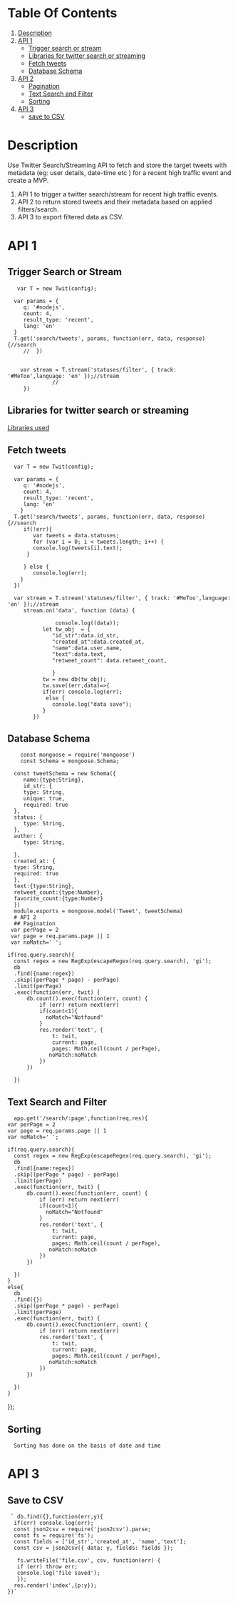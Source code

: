 
# Table Of Contents
1. [Description](#description)
2. [API 1](#api-1)
    * [Trigger search or stream](#trigger-search-or-stream) 
    * [Libraries for twitter search or streaming](#libraries-for-twitter-search-or-streaming)
    * [Fetch tweets](#fetch-tweets)
    * [Database Schema](#database-schema)
3. [API 2](#api-2)
    * [Pagination](#pagination)
    * [Text Search and Filter](#text-search-and-filter)
    * [Sorting](#sorting) 
4. [API 3](#api-3)
    * [save to CSV](#csv)

# Description
Use Twitter Search/Streaming API to fetch and store the target tweets with metadata (eg: user details,
date-time etc ) for a recent high traffic event and create a MVP.
1. API 1 to trigger a twitter search/stream for recent high traffic events. 
2. API 2 to return stored tweets and their metadata based on applied filters/search.
3. API 3 to export filtered data as CSV.


# API 1
  ## Trigger Search or Stream
       var T = new Twit(config);

      var params = {
         q: '#nodejs',
         count: 4,
         result_type: 'recent',
         lang: 'en'
      }
      T.get('search/tweets', params, function(err, data, response) {//search
         //  }) 
                                                                                  

        var stream = T.stream('statuses/filter', { track: '#MeToo',language: 'en' });//stream
                  //
         })

  ## Libraries for twitter search or streaming
   [Libraries used](https://www.npmjs.com/package/twitter)

 ## Fetch tweets
      var T = new Twit(config);

      var params = {
         q: '#nodejs',
         count: 4,
         result_type: 'recent',
         lang: 'en'
        }
      T.get('search/tweets', params, function(err, data, response) {//search
         if(!err){
            var tweets = data.statuses;
            for (var i = 0; i < tweets.length; i++) {
            console.log(tweets[i].text);
          }
     
         } else {
            console.log(err);
        }
      })  

      var stream = T.stream('statuses/filter', { track: '#MeToo',language: 'en' });//stream
         stream.on('data', function (data) {
        
     			   console.log((data));
               let tw_obj  = {
                  "id_str":data.id_str,
                  "created_at":data.created_at,
                  "name":data.user.name,
                  "text":data.text,
                  "retweet_count": data.retweet_count,
      
                  }
               tw = new db(tw_obj);
               tw.save((err,data)=>{
               if(err) console.log(err);
                else {
                  console.log("data save");
               }
            })
 
 
 ## Database Schema
        const mongoose = require('mongoose')
        const Schema = mongoose.Schema;

      const tweetSchema = new Schema({
         name:{type:String},
         id_str: {
         type: String,
         unique: true,
         required: true
      },
      status: {
         type: String,
      },
      author: {
         type: String,
    
      },
      created_at: {
      type: String,
      required: true
      },
      text:{type:String},
      retweet_count:{type:Number},
      favorite_count:{type:Number}
      })
      module.exports = mongoose.model('Tweet', tweetSchema)
      # API 2
      ## Pagination
     var perPage = 2
     var page = req.params.page || 1
     var noMatch=' ';
   
    if(req.query.search){
      const regex = new RegExp(escapeRegex(req.query.search), 'gi');
      db
      .find({name:regex})
      .skip((perPage * page) - perPage)
      .limit(perPage)
      .exec(function(err, twit) {
          db.count().exec(function(err, count) {
              if (err) return next(err)
              if(count<1){
                noMatch="Notfound"
              }
              res.render('text', {
                  t: twit,
                  current: page,
                  pages: Math.ceil(count / perPage),
                 noMatch:noMatch
              })
          })
        
      })
  
  
  
  
  ## Text Search and Filter
      app.get('/search/:page',function(req,res){
    var perPage = 2
    var page = req.params.page || 1
    var noMatch=' ';
   
    if(req.query.search){
      const regex = new RegExp(escapeRegex(req.query.search), 'gi');
      db
      .find({name:regex})
      .skip((perPage * page) - perPage)
      .limit(perPage)
      .exec(function(err, twit) {
          db.count().exec(function(err, count) {
              if (err) return next(err)
              if(count<1){
                noMatch="Notfound"
              }
              res.render('text', {
                  t: twit,
                  current: page,
                  pages: Math.ceil(count / perPage),
                 noMatch:noMatch
              })
          })
        
      })
    }
    else{
      db
      .find({})
      .skip((perPage * page) - perPage)
      .limit(perPage)
      .exec(function(err, twit) {
          db.count().exec(function(err, count) {
              if (err) return next(err)
              res.render('text', {
                  t: twit,
                  current: page,
                  pages: Math.ceil(count / perPage),
                 noMatch:noMatch
              })
          })
        
      })
    }
    
  });
  
  
  ## Sorting
      Sorting has done on the basis of date and time
# API 3
  ## Save to CSV
  
     ` db.find({},function(err,y){
      if(err) console.log(err);
      const json2csv = require('json2csv').parse;
      const fs = require('fs');
      const fields = ['id_str','created_at', 'name','text'];
      const csv = json2csv({ data: y, fields: fields });
     
       fs.writeFile('file.csv', csv, function(err) {
       if (err) throw err;
       console.log('file saved');
       });
      res.render('index',{p:y});
    })`
